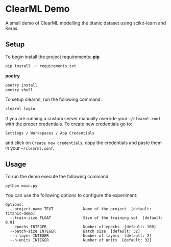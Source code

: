 # ClearML Demo
A small demo of ClearML modelling the titanic dataset using scikit-learn and Keras.
## Setup

To begin install the project requirements:
**pip**
```bash
pip install -r requirements.txt
```

**poetry**
```bash
poetry install
poetry shell
```

To setup clearml, run the following command:

```bash
clearml login
```

If you are running a custom server manually override your `~/clearml.conf` with the proper credentials. To create new credentials go to:

```
Settings / Workspaces / App Credentials
```

and click on `Create new credentials`, copy the credentials and paste them in your `~/clearml.conf`.

## Usage

To run the demo execute the following command:
```
python main.py
```

You can use the following options to configure the experiment:
```
Options:
  --project-name TEXT             Name of the project  [default: titanic-demo]
  --train-size FLOAT              Size of the training set  [default: 0.9]
  --epochs INTEGER                Number of epochs  [default: 100]
  --batch-size INTEGER            Batch size  [default: 32]
  --n-layer INTEGER               Number of layers  [default: 2]
  --n-units INTEGER               Number of units  [default: 32]
  ```